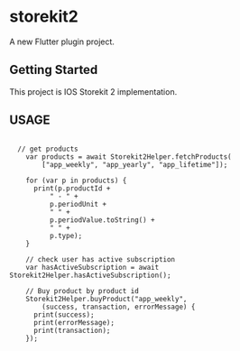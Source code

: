 # storekit2

A new Flutter plugin project.

## Getting Started

This project is IOS Storekit 2 implementation.

## USAGE

```

  // get products
    var products = await Storekit2Helper.fetchProducts(
        ["app_weekly", "app_yearly", "app_lifetime"]);

    for (var p in products) {
      print(p.productId +
          " - " +
          p.periodUnit +
          " " +
          p.periodValue.toString() +
          " " +
          p.type);
    }

    // check user has active subscription
    var hasActiveSubscription = await Storekit2Helper.hasActiveSubscription();

    // Buy product by product id
    Storekit2Helper.buyProduct("app_weekly",
        (success, transaction, errorMessage) {
      print(success);
      print(errorMessage);
      print(transaction);
    });


```

 


 

